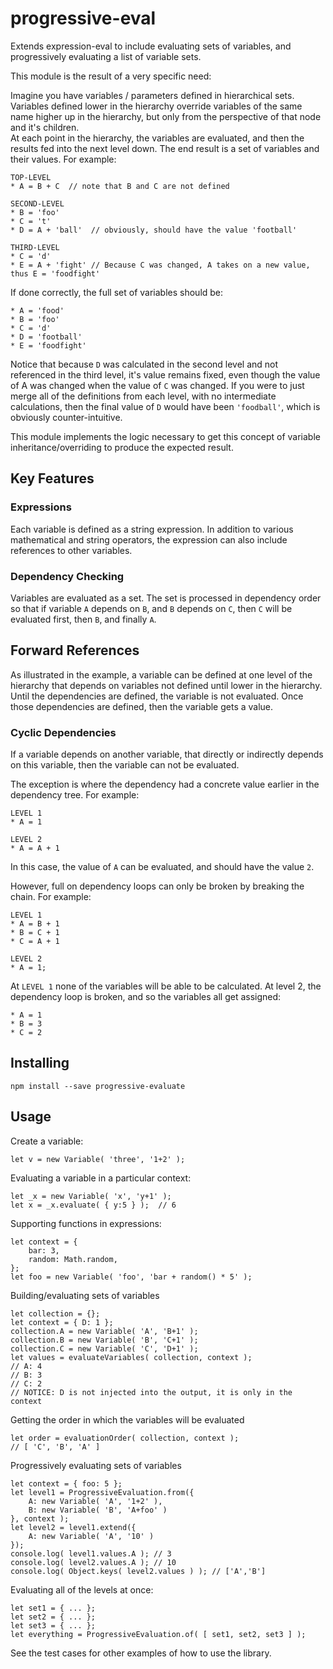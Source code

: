 # progressive-eval
Extends expression-eval to include evaluating sets of variables, and 
progressively evaluating a list of variable sets.

This module is the result of a very specific need:

Imagine you have variables / parameters defined in hierarchical sets.  Variables 
defined lower in the hierarchy override variables of the same name higher up in 
the hierarchy, but only from the perspective of that node and it's children.  
At each point in the hierarchy, the variables are evaluated, and then the 
results fed into the next level down.  The end result is a set of variables and 
their values.  For example:

    TOP-LEVEL
    * A = B + C  // note that B and C are not defined
    
    SECOND-LEVEL
    * B = 'foo'
    * C = 't'
    * D = A + 'ball'  // obviously, should have the value 'football'

    THIRD-LEVEL
    * C = 'd'
    * E = A + 'fight' // Because C was changed, A takes on a new value, thus E = 'foodfight'

If done correctly, the full set of variables should be:

    * A = 'food'
    * B = 'foo'
    * C = 'd'
    * D = 'football'
    * E = 'foodfight'

Notice that because `D` was calculated in the second level and not referenced in
the third level, it's value remains fixed, even though the value of A was
changed when the value of `C` was changed.  If you were to just merge all of the 
definitions from each level, with no intermediate calculations, then the final 
value of `D` would have been `'foodball'`, which is obviously counter-intuitive.

This module implements the logic necessary to get this concept of variable
inheritance/overriding to produce the expected result.

## Key Features

### Expressions

Each variable is defined as a string expression.  In addition to various
mathematical and string operators, the expression can also include references 
to other variables.  

### Dependency Checking

Variables are evaluated as a set.  The set is processed in dependency order
so that if variable `A` depends on `B`, and `B` depends on `C`, then `C` will 
be evaluated first, then `B`, and finally `A`.

## Forward References

As illustrated in the example, a variable can be defined at one level of the
hierarchy that depends on variables not defined until lower in the hierarchy.  
Until the dependencies are defined, the variable is not evaluated. Once those
dependencies are defined, then the variable gets a value.

### Cyclic Dependencies

If a variable depends on another variable, that directly or indirectly depends
on this variable, then the variable can not be evaluated.

The exception is where the dependency had a concrete value earlier in the
dependency tree.  For example:

    LEVEL 1
    * A = 1

    LEVEL 2
    * A = A + 1

In this case, the value of `A` can be evaluated, and should have the value `2`.

However, full on dependency loops can only be broken by breaking the chain.
For example:

    LEVEL 1
    * A = B + 1
    * B = C + 1
    * C = A + 1

    LEVEL 2
    * A = 1;

At `LEVEL 1` none of the variables will be able to be calculated.  At level 2, 
the dependency loop is broken, and so the variables all get assigned:

    * A = 1
    * B = 3
    * C = 2

## Installing

    npm install --save progressive-evaluate

## Usage

Create a variable:

    let v = new Variable( 'three', '1+2' );

Evaluating a variable in a particular context:

    let _x = new Variable( 'x', 'y+1' );
    let x = _x.evaluate( { y:5 } );  // 6

Supporting functions in expressions:

    let context = {
        bar: 3,
        random: Math.random,
    };
    let foo = new Variable( 'foo', 'bar + random() * 5' );

Building/evaluating sets of variables

    let collection = {};
    let context = { D: 1 };
    collection.A = new Variable( 'A', 'B+1' );
    collection.B = new Variable( 'B', 'C+1' );
    collection.C = new Variable( 'C', 'D+1' );
    let values = evaluateVariables( collection, context );
    // A: 4
    // B: 3
    // C: 2
    // NOTICE: D is not injected into the output, it is only in the context
    
Getting the order in which the variables will be evaluated

    let order = evaluationOrder( collection, context );
    // [ 'C', 'B', 'A' ]

Progressively evaluating sets of variables

    let context = { foo: 5 };
    let level1 = ProgressiveEvaluation.from({ 
        A: new Variable( 'A', '1+2' ),
        B: new Variable( 'B', 'A+foo' )
    }, context );
    let level2 = level1.extend({
        A: new Variable( 'A', '10' )
    });
    console.log( level1.values.A ); // 3
    console.log( level2.values.A ); // 10
    console.log( Object.keys( level2.values ) ); // ['A','B']

Evaluating all of the levels at once:

    let set1 = { ... };
    let set2 = { ... };
    let set3 = { ... };
    let everything = ProgressiveEvaluation.of( [ set1, set2, set3 ] );

See the test cases for other examples of how to use the library.
